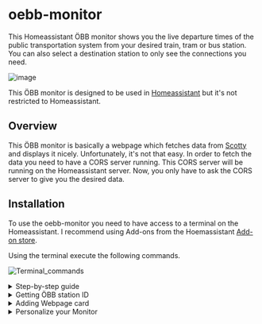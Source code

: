 # oebb-monitor


This Homeassistant ÖBB monitor shows you the live departure times of the public transportation system from your desired train, tram or bus station. You can also select a destination station to only see the connections you need.

![image](https://user-images.githubusercontent.com/71500391/218267029-6c6f41e5-1109-4f6f-8117-bfa696efd8d4.png)

 This ÖBB monitor is designed to be used in [Homeassistant](https://www.home-assistant.io/) but it's not restricted to Homeassistant.
 
## Overview
This ÖBB monitor is basically a webpage which fetches data from [Scotty](https://fahrplan.oebb.at/bin/query.exe/en?) and displays it nicely.
Unfortunately, it's not that easy. In order to fetch the data you need to have a CORS server running. This CORS server will be running on the Homeassistant server. Now, you only have to ask the CORS server to give you the desired data.
 
 ## Installation

  
To use the oebb-monitor you need to have access to a terminal on the Homeassistant.
I recommend using Add-ons from the Hoemassistant [Add-on store](https://www.home-assistant.io/addons/#:~:text=Add%2Dons%20can%20be%20configured,Add%2Don%20store%22%20tab).

Using the terminal execute the following commands.

 ![Terminal_commands](https://user-images.githubusercontent.com/71500391/218303268-3f628d1f-12c4-467f-8533-0d29f262fd9f.jpg)
 
<details><summary>Step-by-step guide</summary>
<p>
 
1. Clone the repository into config/www/
```
cd ~/config/www && git clone https://github.com/Dave2ooo/oebb-monitor.git && cd ~/config/www/oebb-monitor/server
```
2. Inside the server folder, install Node.js
```
apk add nodejs npm
```
3. Install npm
```
npm install
```
4. Run the cors-server
```
node cors-server.js
```
The terminal should now show
```
Running CORS Anywhere on 0.0.0.0:8080
```
This CORS server must be running all the time in order to retrieve data from the ÖBB.
  
5. Finally, open the **script.js** file and change the value of the **hass_ip** parameter to your Homeassistant servers IP address.
_I use the **Visual Studio Code** add-on to edit files._

![image](https://user-images.githubusercontent.com/71500391/218267834-9eddbd79-67c8-496b-bb82-22b27ef2032e.png)


</p>
</details>


<details><summary>Getting ÖBB station ID</summary>
<p>
  
  To get the monitor to show only connections from your desired station you need to get the respective station ID.
  1. Open [Scotty](https://fahrplan.oebb.at/bin/stboard.exe/en?newrequest=yes&)
  2. Click on **Station information**
  3. Enter the name of your station and click **Display information**
  4. Click on **View <HTML> sourcecode**
  5. Copy the **evaId** number
  ![image](https://user-images.githubusercontent.com/71500391/218268878-24756c72-f5a8-4138-8413-6330f2b967b5.png)

  
</p>
</details>


<details><summary>Adding Webpage card</summary>
<p>
  
  1. Go to **Overview** and create a new **Webpage** card.
  2. In the **URL** field enter the following and replace the **departure_station** parameter with the ID of your desired station (evaId).
  ```
  /local/Scotty/index.html?departure_station=1234567
  ```
  
  
</p>
</details>


<details><summary>Personalize your Monitor</summary>
<p>
You can modify the OBB monitor by adding parameters to the URL in the Webpage card.
  e.g. 
  
  ```
  /local/oebb-monitor/index.html?departure_station=1290401&destination_station=1292101&products_filter=1011111111011&num_journeys=7&additional_time=5&update_interval=60
  ```
  
  ### Parameters
#### departure_station (required)
  ID of the departure station. See previous section for how to obtain your stations ID.
#### destination_station
  ID of the destination station. If provided, the monitor only shows connections from your departure station to your destination station.
#### products_filter (better not touch this)
  filtering the mean of transportation (Train, Bus,...)
#### num_journeys
  number of connections to show (default: 6)
#### additional_time
  lead time in minutes (default: 0)
#### update_interval
  Updates the data every X second(s) (default: 30)
#### display_clock
 if "true", displays the current time
  
  
</p>
</details>
